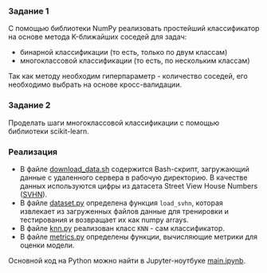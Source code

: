 ### Задание 1
С помощью библиотеки NumPy реализовать простейший классификатор на основе метода K-ближайших соседей для задач:
- бинарной классификации (то есть, только по двум классам)
- многоклассовой классификации (то есть, по нескольким классам)

Так как методу необходим гиперпараметр - количество соседей, его необходимо выбрать на основе кросс-валидации.

### Задание 2
Проделать шаги многоклассовой классификации с помощью библиотеки scikit-learn.


### Реализация
- В файле [download_data.sh](https://github.com/katrinakulpina/portfolio/blob/main/Python/KNN-classifier/download_data.sh) содержится Bash-скрипт, загружающий данные с удаленного сервера в рабочую директорию. В качестве данных используются цифры из датасета Street View House Numbers ([SVHN](http://ufldl.stanford.edu/housenumbers/)).
- В файле [dataset.py](https://github.com/katrinakulpina/portfolio/blob/main/Python/KNN-classifier/dataset.py) определена функция `load_svhn`, которая извлекает из загруженных файлов данные для тренировки и тестирования и возвращает их как numpy arrays. 
- В файле [knn.py](https://github.com/katrinakulpina/portfolio/blob/main/Python/KNN-classifier/KNN.py) реализован класс `KNN` - сам классификатор.
- В файле [metrics.py](https://github.com/katrinakulpina/portfolio/blob/main/Python/KNN-classifier/metrics.py) определены функции, вычисляющие метрики для оценки модели.

Основной код на Python можно найти в Jupyter-ноутбуке [main.ipynb](https://github.com/katrinakulpina/portfolio/blob/main/Python/KNN-classifier/main.ipynb).
